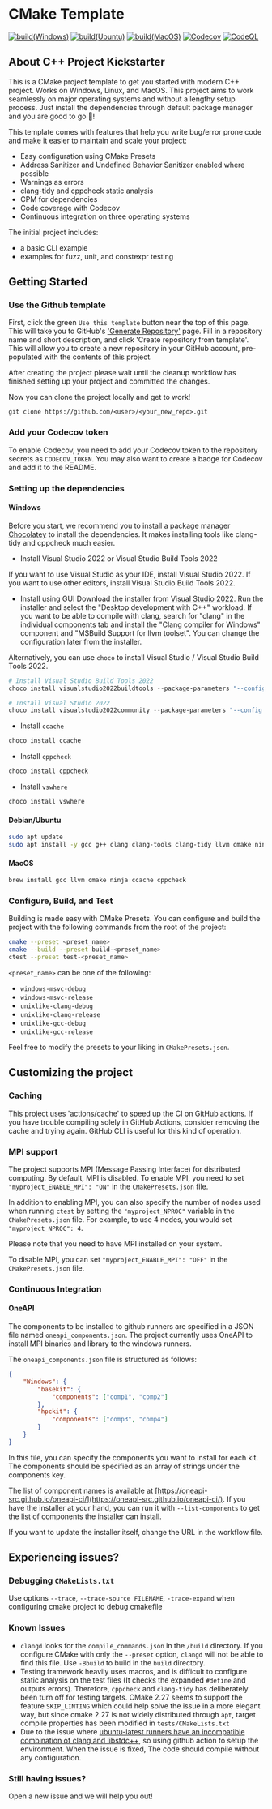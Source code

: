 # CMake Template

[![build(Windows)](https://github.com/YTokumaru/cpp-project-kickstarter/actions/workflows/build-windows.yml/badge.svg)](https://github.com/YTokumaru/cpp-project-kickstarter/actions/workflows/build-windows.yml)
[![build(Ubuntu)](https://github.com/YTokumaru/cpp-project-kickstarter/actions/workflows/build-ubuntu.yml/badge.svg)](https://github.com/YTokumaru/cpp-project-kickstarter/actions/workflows/build-ubuntu.yml)
[![build(MacOS)](https://github.com/YTokumaru/cpp-project-kickstarter/actions/workflows/build-macos.yml/badge.svg)](https://github.com/YTokumaru/cpp-project-kickstarter/actions/workflows/build-macos.yml)
[![Codecov](https://codecov.io/gh/YTokumaru/cpp-project-kickstarter/graph/badge.svg?token=OUBFIJTUCP)](https://codecov.io/gh/YTokumaru/cpp-project-kickstarter)
[![CodeQL](https://github.com/YTokumaru/cpp-project-kickstarter/actions/workflows/codeql-analysis.yml/badge.svg)](https://github.com/YTokumaru/cpp-project-kickstarter/actions/workflows/codeql-analysis.yml)

## About C++ Project Kickstarter

This is a CMake project template to get you started with modern C++ project. Works on Windows, Linux, and MacOS.
This project aims to work seamlessly on major operating systems and without a lengthy setup process. Just install the dependencies through default package manager and you are good to go 🚀!

This template comes with features that help you write bug/error prone code and make it easier to maintain and scale your project:

- Easy configuration using CMake Presets
- Address Sanitizer and Undefined Behavior Sanitizer enabled where possible
- Warnings as errors
- clang-tidy and cppcheck static analysis
- CPM for dependencies
- Code coverage with Codecov
- Continuous integration on three operating systems

The initial project includes:

- a basic CLI example
- examples for fuzz, unit, and constexpr testing

## Getting Started

### Use the Github template

First, click the green `Use this template` button near the top of this page.
This will take you to GitHub's ['Generate Repository'](https://github.com/ytokumaru/cpp-project-kickstarter/generate) page.
Fill in a repository name and short description, and click 'Create repository from template'.
This will allow you to create a new repository in your GitHub account,
pre-populated with the contents of this project.

After creating the project please wait until the cleanup workflow has finished
setting up your project and committed the changes.

Now you can clone the project locally and get to work!

    git clone https://github.com/<user>/<your_new_repo>.git

### Add your Codecov token

To enable Codecov, you need to add your Codecov token to the repository secrets as `CODECOV_TOKEN`.
You may also want to create a badge for Codecov and add it to the README.

### Setting up the dependencies

#### Windows

Before you start, we recommend you to install a package manager [Chocolatey](https://chocolatey.org/install) to install the dependencies. It makes installing tools like clang-tidy and cppcheck much easier.

- Install Visual Studio 2022 or Visual Studio Build Tools 2022

If you want to use Visual Studio as your IDE, install Visual Studio 2022. If you want to use other editors, install Visual Studio Build Tools 2022.

  - Install using GUI
Download the installer from [Visual Studio 2022](https://visualstudio.microsoft.com/downloads/).
Run the installer and select the "Desktop development with C++" workload.
If you want to be able to compile with clang, search for "clang" in the individual components tab and install the "Clang compiler for Windows" component and "MSBuild Support for llvm toolset".
You can change the configuration later from the installer.

Alternatively, you can use `choco` to install Visual Studio / Visual Studio Build Tools 2022.

```powershell
# Install Visual Studio Build Tools 2022
choco install visualstudio2022buildtools --package-parameters "--config path-to-this-project's-.vsconfig"

# Install Visual Studio 2022
choco install visualstudio2022community --package-parameters "--config path-to-this-project's-.vsconfig"
```

- Install `ccache`

```powershell
choco install ccache
```

- Install `cppcheck`

```powershell
choco install cppcheck
```

- Install `vswhere`

```powershell
choco install vswhere
```

#### Debian/Ubuntu

```bash
sudo apt update
sudo apt install -y gcc g++ clang clang-tools clang-tidy llvm cmake ninja-build ccache cppcheck gcovr
```

#### MacOS

```zsh
brew install gcc llvm cmake ninja ccache cppcheck
```

### Configure, Build, and Test

Building is made easy with CMake Presets. You can configure and build the project with the following commands from the root of the project:

```bash
cmake --preset <preset_name>
cmake --build --preset build-<preset_name>
ctest --preset test-<preset_name>
```
`<preset_name>` can be one of the following:
- `windows-msvc-debug`
- `windows-msvc-release`
- `unixlike-clang-debug`
- `unixlike-clang-release`
- `unixlike-gcc-debug`
- `unixlike-gcc-release`

Feel free to modify the presets to your liking in `CMakePresets.json`.

## Customizing the project

### Caching

This project uses 'actions/cache' to speed up the CI on GitHub actions. If you have trouble compiling solely in GitHub Actions, consider removing the cache and trying again. GitHub CLI is useful for this kind of operation.

### MPI support

The project supports MPI (Message Passing Interface) for distributed computing. By default, MPI is disabled. To enable MPI, you need to set `"myproject_ENABLE_MPI": "ON"` in the `CMakePresets.json` file. 

In addition to enabling MPI, you can also specify the number of nodes used when running `ctest` by setting the `"myproject_NPROC"` variable in the `CMakePresets.json` file. For example, to use 4 nodes, you would set `"myproject_NPROC": 4`.

Please note that you need to have MPI installed on your system. 

To disable MPI, you can set `"myproject_ENABLE_MPI": "OFF"` in the `CMakePresets.json` file.

### Continuous Integration

#### OneAPI

The components to be installed to github runners are specified in a JSON file named `oneapi_components.json`.
The project currently uses OneAPI to install MPI binaries and library to the windows runners.

The `oneapi_components.json` file is structured as follows:

```json
{
    "Windows": {
        "basekit": {
            "components": ["comp1", "comp2"]
        },
        "hpckit": {
            "components": ["comp3", "comp4"]
        }
    }
}
```
In this file, you can specify the components you want to install for each kit. The components should be specified as an array of strings under the components key.

The list of component names is available at [https://oneapi-src.github.io/oneapi-ci/](https://oneapi-src.github.io/oneapi-ci/).
If you have the installer at your hand, you can run it with `--list-components` to get the list of components the installer can install.

If you want to update the installer itself, change the URL in the workflow file.

## Experiencing issues?

### Debugging `CMakeLists.txt`

Use options `--trace`, `--trace-source FILENAME`, `-trace-expand` when configuring cmake project to debug cmakefile

### Known Issues
- `clangd` looks for the `compile_commands.json` in the `/build` directory. If you configure CMake with only the `--preset` option, `clangd` will not be able to find this file. Use `-Bbuild` to build in the `build` directory.
- Testing framework heavily uses macros, and is difficult to configure static analysis on the test files (It checks the expanded `#define` and outputs errors). Therefore, `cppcheck` and `clang-tidy` has deliberately been turn off for testing targets. CMake 2.27 seems to support the feature `SKIP_LINTING` which could help solve the issue in a more elegant way, but since cmake 2.27 is not widely distributed through `apt`, target compile properties has been modified in `tests/CMakeLists.txt`
- Due to the issue where [ubuntu-latest runners have an incompatible combination of clang and libstdc++](https://github.com/actions/runner-images/issues/8659), so using github action to setup the environment. When the issue is fixed, The code should compile without any configuration.

### Still having issues?
Open a new issue and we will help you out!
